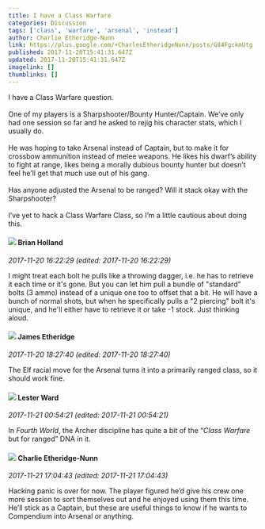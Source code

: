 ```yaml
---
title: I have a Class Warfare
categories: Discussion
tags: ['class', 'warfare', 'arsenal', 'instead']
author: Charlie Etheridge-Nunn
link: https://plus.google.com/+CharlesEtheridgeNunn/posts/G84FgckmUtg
published: 2017-11-20T15:41:31.647Z
updated: 2017-11-20T15:41:31.647Z
imagelink: []
thumblinks: []
---
```


I have a Class Warfare question.<br /><br />One of my players is a Sharpshooter/Bounty Hunter/Captain. We’ve only had one session so far and he asked to rejig his character stats, which I usually do.<br /><br />He was hoping to take Arsenal instead of Captain, but to make it for crossbow ammunition instead of melee weapons. He likes his dwarf’s ability to fight at range, likes being a morally dubious bounty hunter but doesn’t feel he’ll get that much use out of his gang.<br /><br />Has anyone adjusted the Arsenal to be ranged? Will it stack okay with the Sharpshooter? <br /><br />I’ve yet to hack a Class Warfare Class, so I’m a little cautious about doing this.
<div id='comment z12stzgzlm3jsbh2u23std0zlzbevppvw'>
  <h4><img src='{{site.baseurl}}//images/avatars/101824580455031797035_photo.jpg'> Brian Holland</h4>
      <p><cite>2017-11-20 16:22:29 (edited: 2017-11-20 16:22:29)</cite></p>
        <p>I might treat each bolt he pulls like a throwing dagger, i.e. he has to retrieve it each time or it&#39;s gone. But you can let him pull a bundle of &quot;standard&quot; bolts (3 ammo) instead of a unique one too to offset that a bit. He will have a bunch of normal shots, but when he specifically pulls a &quot;2 piercing&quot; bolt it&#39;s unique, and he&#39;ll either have to retrieve it or take -1 stock. Just thinking aloud.</p>
</div>
        

<div id='comment z12stzgzlm3jsbh2u23std0zlzbevppvw'>
  <h4><img src='{{site.baseurl}}//images/avatars/117175341165637840811_photo.jpg'> James Etheridge</h4>
      <p><cite>2017-11-20 18:27:40 (edited: 2017-11-20 18:27:40)</cite></p>
        <p>The Elf racial move for the Arsenal turns it into a primarily ranged class, so it should work fine.</p>
</div>
        

<div id='comment z12stzgzlm3jsbh2u23std0zlzbevppvw'>
  <h4><img src='{{site.baseurl}}//images/avatars/108131264929529993281_photo.jpg'> Lester Ward</h4>
      <p><cite>2017-11-21 00:54:21 (edited: 2017-11-21 00:54:21)</cite></p>
        <p>In <i>Fourth World</i>, the Archer discipline has quite a bit of the “<i>Class Warfare</i> but for ranged” DNA in it.</p>
</div>
        

<div id='comment z12stzgzlm3jsbh2u23std0zlzbevppvw'>
  <h4><img src='{{site.baseurl}}//images/avatars/100309716718451042779_photo.jpg'> Charlie Etheridge-Nunn</h4>
      <p><cite>2017-11-21 17:04:43 (edited: 2017-11-21 17:04:43)</cite></p>
        <p>Hacking panic is over for now. The player figured he’d give his crew one more session to sort themselves out and he enjoyed using them this time. He’ll stick as a Captain, but these are useful things to know if he wants to Compendium into Arsenal or anything.</p>
</div>
        